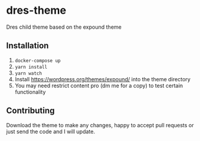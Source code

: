 # dres-theme

Dres child theme based on the expound theme

## Installation

1. `docker-compose up`
2. `yarn install`
3. `yarn watch`
4. Install <https://wordpress.org/themes/expound/> into the theme directory
5. You may need restrict content pro (dm me for a copy) to test certain functionality

## Contributing

Download the theme to make any changes, happy to accept pull requests or just send the code and I will update.
